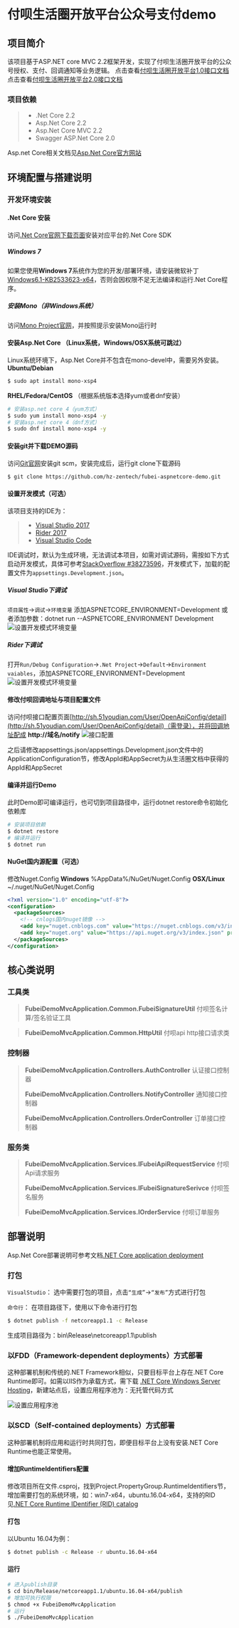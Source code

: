 # 付呗生活圈开放平台公众号支付demo

## 项目简介
该项目基于ASP.NET core MVC 2.2框架开发，实现了付呗生活圈开放平台的公众号授权、支付、回调通知等业务逻辑。
点击查看[付呗生活圈开放平台1.0接口文档](http://docs.51fubei.com/open-api/)
点击查看[付呗生活圈开放平台2.0接口文档](http://docs.51fubei.com/agent-api/)

### 项目依赖
>* .Net Core 2.2
>* Asp.Net Core 2.2
>* Asp.Net Core MVC 2.2
>* Swagger ASP.Net Core 2.0

Asp.net Core相关文档见[Asp.Net Core官方网站](https://docs.microsoft.com/en-us/aspnet/core/)

## 环境配置与搭建说明
### 开发环境安装
#### .Net Core 安装
访问[.Net Core官网下载页面](https://www.microsoft.com/net/download/core)安装对应平台的.Net Core SDK

##### Windows 7
如果您使用**Windows 7**系统作为您的开发/部署环境，请安装微软补丁[Windows6.1-KB2533623-x64](https://support.microsoft.com/en-us/help/2533623/microsoft-security-advisory-insecure-library-loading-could-allow-remote-code-execution)，否则会因权限不足无法编译和运行.Net Core程序。

##### 安装Mono（非Windows系统）
访问[Mono Project官网](http://www.mono-project.com/download/#download-lin)，并按照提示安装Mono运行时

#### 安装Asp.Net Core （Linux系统，Windows/OSX系统可跳过）
Linux系统环境下，Asp.Net Core并不包含在mono-devel中，需要另外安装。
**Ubuntu/Debian**
``` bash
$ sudo apt install mono-xsp4
```
**RHEL/Fedora/CentOS** （根据系统版本选择yum或者dnf安装）
``` bash
# 安装asp.net core 4（yum方式）
$ sudo yum install mono-xsp4 -y
# 安装asp.net core 4（dnf方式）
$ sudo dnf install mono-xsp4 -y
```

#### 安装git并下载DEMO源码
访问[Git官网](https://git-scm.com/downloads)安装git scm，安装完成后，运行git clone下载源码
``` bash
$ git clone https://github.com/hz-zentech/fubei-aspnetcore-demo.git
```
#### 设置开发模式（可选）
该项目支持的IDE为：
> * [Visual Studio 2017](https://www.visualstudio.com/downloads/)
> * [Rider 2017](https://www.jetbrains.com/rider/)
> * [Visual Studio Code](https://code.visualstudio.com/)

IDE调试时，默认为生成环境，无法调试本项目，如需对调试源码，需按如下方式启动开发模式，具体可参考[StackOverflow #38273596](https://stackoverflow.com/questions/38273596/net-core-project-json-commands-set-aspnetcore-environment)，开发模式下，加载的配置文件为`appsettings.Development.json`。

##### **Visual Studio**下调试
`项目属性`->`调试`->`环境变量`
添加ASPNETCORE_ENVIRONMENT=Development
或者添加参数：dotnet run --ASPNETCORE_ENVIRONMENT Development
![设置开发模式环境变量](http://hz-zentech-github.oss-cn-shanghai.aliyuncs.com/fubei-aspnetcore-demo/1497869481800.png)

##### **Rider**下调试
打开`Run/Debug Configuration`->`.Net Project`->`Default`->`Environment vaiables`，添加ASPNETCORE_ENVIRONMENT=Development
![设置开发模式环境变量](http://hz-zentech-github.oss-cn-shanghai.aliyuncs.com/fubei-aspnetcore-demo/1497869624008.png)

#### 修改付呗回调地址与项目配置文件
访问付呗接口配置页面[http://sh.51youdian.com/User/OpenApiConfig/detail](http://sh.51youdian.com/User/OpenApiConfig/detail)（需登录），并将回调地址配成 **http://域名/notify**
![接口配置](http://hz-zentech-github.oss-cn-shanghai.aliyuncs.com/fubei-aspnetcore-demo/1497886147121.png)

之后请修改appsettings.json/appsettings.Development.json文件中的ApplicationConfiguration节，修改AppId和AppSecret为从生活圈文档中获得的AppId和AppSecret

#### 编译并运行Demo
此时Demo即可编译运行，也可切到项目路径中，运行dotnet restore命令初始化依赖库
``` bash
# 安装项目依赖
$ dotnet restore
# 编译并运行
$ dotnet run
```

#### NuGet国内源配置（可选）
修改Nuget.Config
**Windows**   %AppData%/NuGet/Nuget.Config
**OSX/Linux** ~/.nuget/NuGet/Nuget.Config
``` xml
<?xml version="1.0" encoding="utf-8"?>
<configuration>
  <packageSources>
	<!-- cnlogs国内nuget镜像 -->
    <add key="nuget.cnblogs.com" value="https://nuget.cnblogs.com/v3/index.json" protocolVersion="3" />
    <add key="nuget.org" value="https://api.nuget.org/v3/index.json" protocolVersion="3" />
  </packageSources>
</configuration>
```


## 核心类说明
### 工具类
> **FubeiDemoMvcApplication.Common.FubeiSignatureUtil**
> 付呗签名计算/签名验证工具

> **FubeiDemoMvcApplication.Common.HttpUtil**
> 付呗api http接口请求类

### 控制器
> **FubeiDemoMvcApplication.Controllers.AuthController**
> 认证接口控制器
> 
> **FubeiDemoMvcApplication.Controllers.NotifyController**
> 通知接口控制器
>
> **FubeiDemoMvcApplication.Controllers.OrderController**
> 订单接口控制器

### 服务类
> **FubeiDemoMvcApplication.Services.IFubeiApiRequestService**
> 付呗Api请求服务
> 
> **FubeiDemoMvcApplication.Services.IFubeiSignatureSerivce**
> 付呗签名服务 
>
> **FubeiDemoMvcApplication.Services.IOrderService**
> 付呗订单服务

## 部署说明
Asp.Net Core部署说明可参考文档[.NET Core application deployment
](https://docs.microsoft.com/en-us/dotnet/core/deploying/index)

### 打包
`VisualStudio`：
选中需要打包的项目，点击`“生成”`->`“发布”`方式进行打包

`命令行`：
在项目路径下，使用以下命令进行打包
``` bash
$ dotnet publish -f netcoreapp1.1 -c Release
```
生成项目路径为：bin\Release\netcoreapp1.1\publish

### 以FDD（Framework-dependent deployments）方式部署
这种部署机制和传统的.NET Framework相似，只要目标平台上存在.NET Core Runtime即可。如需以IIS作为承载方式，需下载 [.NET Core Windows Server Hosting](https://go.microsoft.com/fwlink/?linkid=844461)，新建站点后，设置应用程序池为：无托管代码方式

![设置应用程序池](http://hz-zentech-github.oss-cn-shanghai.aliyuncs.com/fubei-aspnetcore-demo/1497873675861.png)

### 以SCD（Self-contained deployments）方式部署
这种部署机制将应用和运行时共同打包，即便目标平台上没有安装.NET Core Runtime也能正常使用。

#### 增加RuntimeIdentifiers配置
修改项目所在文件.csproj，找到Project.PropertyGroup.RuntimeIdentifiers节，增加需要打包的系统环境，如：win7-x64，ubuntu.16.04-x64，支持的RID见[.NET Core Runtime IDentifier (RID) catalog](https://docs.microsoft.com/en-us/dotnet/core/rid-catalog)

#### 打包
以Ubuntu 16.04为例：
``` bash
$ dotnet publish -c Release -r ubuntu.16.04-x64
```
#### 运行
``` bash
# 进入publish目录
$ cd bin/Release/netcoreapp1.1/ubuntu.16.04-x64/publish
# 增加可执行权限
$ chmod +x FubeiDemoMvcApplication
# 运行
$ ./FubeiDemoMvcApplication
```





